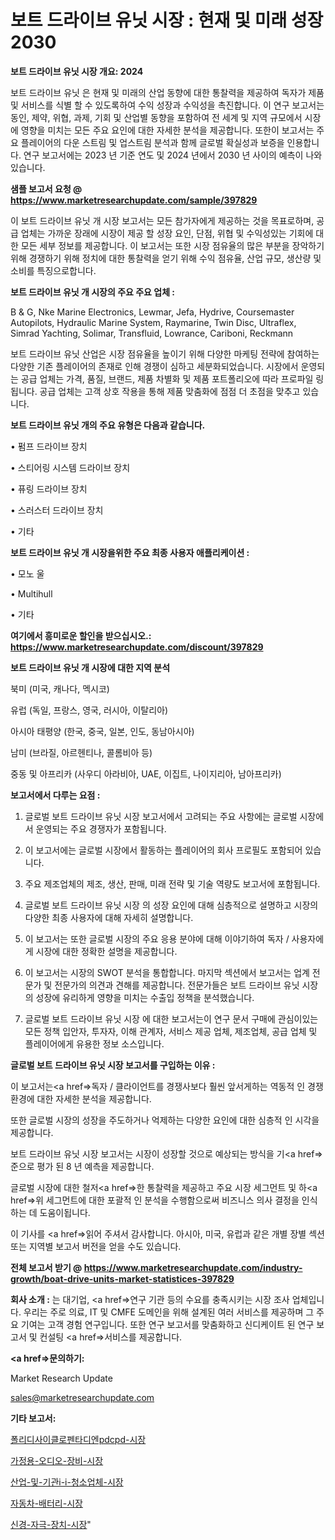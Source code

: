 # 보트 드라이브 유닛 시장 : 현재 및 미래 성장 2030

<strong>보트 드라이브 유닛 시장 개요: 2024</strong>

보트 드라이브 유닛 은 현재 및 미래의 산업 동향에 대한 통찰력을 제공하여 독자가 제품 및 서비스를 식별 할 수 있도록하여 수익 성장과 수익성을 촉진합니다. 이 연구 보고서는 동인, 제약, 위협, 과제, 기회 및 산업별 동향을 포함하여 전 세계 및 지역 규모에서 시장에 영향을 미치는 모든 주요 요인에 대한 자세한 분석을 제공합니다. 또한이 보고서는 주요 플레이어의 다운 스트림 및 업스트림 분석과 함께 글로벌 확실성과 보증을 인용합니다. 연구 보고서에는 2023 년 기준 연도 및 2024 년에서 2030 년 사이의 예측이 나와 있습니다.



<strong>샘플 보고서 요청 @ <a href=https://www.marketresearchupdate.com/sample/397829>https://www.marketresearchupdate.com/sample/397829</a></strong>

이 보트 드라이브 유닛 개 시장 보고서는 모든 참가자에게 제공하는 것을 목표로하며, 공급 업체는 가까운 장래에 시장이 제공 할 성장 요인, 단점, 위협 및 수익성있는 기회에 대한 모든 세부 정보를 제공합니다. 이 보고서는 또한 시장 점유율의 많은 부분을 장악하기 위해 경쟁하기 위해 정치에 대한 통찰력을 얻기 위해 수익 점유율, 산업 규모, 생산량 및 소비를 특징으로합니다.



<strong>보트 드라이브 유닛 개 시장의 주요 주요 업체 :</strong>

B & G, Nke Marine Electronics, Lewmar, Jefa, Hydrive, Coursemaster Autopilots, Hydraulic Marine System, Raymarine, Twin Disc, Ultraflex, Simrad Yachting, Solimar, Transfluid, Lowrance, Cariboni, Reckmann

보트 드라이브 유닛 산업은 시장 점유율을 높이기 위해 다양한 마케팅 전략에 참여하는 다양한 기존 플레이어의 존재로 인해 경쟁이 심하고 세분화되었습니다. 시장에서 운영되는 공급 업체는 가격, 품질, 브랜드, 제품 차별화 및 제품 포트폴리오에 따라 프로파일 링됩니다. 공급 업체는 고객 상호 작용을 통해 제품 맞춤화에 점점 더 초점을 맞추고 있습니다.



<strong>보트 드라이브 유닛 개의 주요 유형은 다음과 같습니다.</strong>

• 펌프 드라이브 장치

• 스티어링 시스템 드라이브 장치

• 퓨링 드라이브 장치

• 스러스터 드라이브 장치

• 기타



<strong>보트 드라이브 유닛 개 시장을위한 주요 최종 사용자 애플리케이션 :</strong>

• 모노 울

• Multihull

• 기타



<strong>여기에서 흥미로운 할인을 받으십시오.: <a href=https://www.marketresearchupdate.com/discount/397829>https://www.marketresearchupdate.com/discount/397829</a></strong>



<strong>보트 드라이브 유닛 개 시장에 대한 지역 분석</strong>

북미 (미국, 캐나다, 멕시코)

유럽 (독일, 프랑스, 영국, 러시아, 이탈리아)

아시아 태평양 (한국, 중국, 일본, 인도, 동남아시아)

남미 (브라질, 아르헨티나, 콜롬비아 등)

중동 및 아프리카 (사우디 아라비아, UAE, 이집트, 나이지리아, 남아프리카)



<strong>보고서에서 다루는 요점 :</strong>

1. 글로벌 보트 드라이브 유닛 시장 보고서에서 고려되는 주요 사항에는 글로벌 시장에서 운영되는 주요 경쟁자가 포함됩니다.

2. 이 보고서에는 글로벌 시장에서 활동하는 플레이어의 회사 프로필도 포함되어 있습니다.

3. 주요 제조업체의 제조, 생산, 판매, 미래 전략 및 기술 역량도 보고서에 포함됩니다.

4. 글로벌 보트 드라이브 유닛 시장 의 성장 요인에 대해 심층적으로 설명하고 시장의 다양한 최종 사용자에 대해 자세히 설명합니다.

5. 이 보고서는 또한 글로벌 시장의 주요 응용 분야에 대해 이야기하여 독자 / 사용자에게 시장에 대한 정확한 설명을 제공합니다.

6. 이 보고서는 시장의 SWOT 분석을 통합합니다. 마지막 섹션에서 보고서는 업계 전문가 및 전문가의 의견과 견해를 제공합니다. 전문가들은 보트 드라이브 유닛 시장의 성장에 유리하게 영향을 미치는 수출입 정책을 분석했습니다.

7. 글로벌 보트 드라이브 유닛 시장 에 대한 보고서는이 연구 문서 구매에 관심이있는 모든 정책 입안자, 투자자, 이해 관계자, 서비스 제공 업체, 제조업체, 공급 업체 및 플레이어에게 유용한 정보 소스입니다.



<strong>글로벌 보트 드라이브 유닛 시장 보고서를 구입하는 이유 :</strong>

이 보고서는<a href=>독자 / 클</a>라이언트를 경쟁사보다 훨씬 앞서게하는 역동적 인 경쟁 환경에 대한 자세한 분석을 제공합니다.

또한 글로벌 시장의 성장을 주도하거나 억제하는 다양한 요인에 대한 심층적 인 시각을 제공합니다.

보트 드라이브 유닛 시장 보고서는 시장이 성장할 것으로 예상되는 방식을 기<a href=>준으로</a> 평가 된 8 년 예측을 제공합니다.

글로벌 시장에 대한 철저<a href=>한 통찰력</a>을 제공하고 주요 시장 세그먼트 및 하<a href=>위 세그</a>먼트에 대한 포괄적 인 분석을 수행함으로써 비즈니스 의사 결정을 인식하는 데 도움이됩니다.

이 기사를 <a href=>읽어 주</a>셔서 감사합니다. 아시아, 미국, 유럽과 같은 개별 장별 섹션 또는 지역별 보고서 버전을 얻을 수도 있습니다.



<strong>전체 보고서 받기 @ <a href=https://www.marketresearchupdate.com/industry-growth/boat-drive-units-market-statistices-397829>https://www.marketresearchupdate.com/industry-growth/boat-drive-units-market-statistices-397829</a></strong>



<strong>회사 소개 :</strong>
는 대기업, <a href=>연구 기</a>관 등의 수요를 충족시키는 시장 조사 업체입니다. 우리는 주로 의료, IT 및 CMFE 도메인을 위해 설계된 여러 서비스를 제공하며 그 주요 기여는 고객 경험 연구입니다. 또한 연구 보고서를 맞춤화하고 신디케이트 된 연구 보고서 및 컨설팅 <a href=>서비</a>스를 제공합니다.



<strong><a href=>문의하기:</a></strong>

Market Research Update

sales@marketresearchupdate.com



<strong>기타 보고서:</strong>

<a href=https://www.linkedin.com/pulse/폴리디사이클로펜타디엔pdcpd-시장-현재-및-미래-성장-2029-isdailynews/>폴리디사이클로펜타디엔pdcpd-시장</a>

<a href=https://www.linkedin.com/pulse/가정용-오디오-장비-시장-규모-및-성장-2023-analytics-avenue-adventures-24-ana-an4wf/>가정용-오디오-장비-시장</a>

<a href=https://www.linkedin.com/pulse/산업-및-기관i-i-청소업체-시장-진입-전략-위험-평가2029년-khbpf/>산업-및-기관i-i-청소업체-시장</a>

<a href=https://www.linkedin.com/pulse/자동차-배터리-시장-동향-및-성장-전망-trend-tracking-tips-360-analysis-zpbof/>자동차-배터리-시장</a>

<a href=https://www.linkedin.com/pulse/신경-자극-장치-시장-규모-및-성장-2023-isdailynews-nvizf/>신경-자극-장치-시장</a>"
